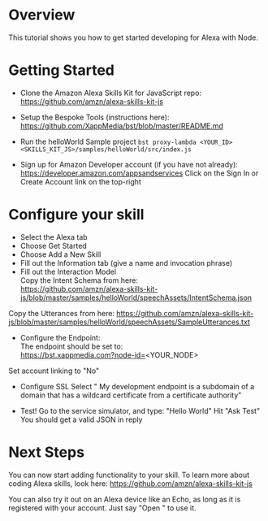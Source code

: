 # Overview
This tutorial shows you how to get started developing for Alexa with Node.  

# Getting Started
- Clone the Amazon Alexa Skills Kit for JavaScript repo:  
https://github.com/amzn/alexa-skills-kit-js

- Setup the Bespoke Tools (instructions here):  
https://github.com/XappMedia/bst/blob/master/README.md

- Run the helloWorld Sample project
`bst proxy-lambda <YOUR_ID> <SKILLS_KIT_JS>/samples/helloWorld/src/index.js`

- Sign up for Amazon Developer account (if you have not already):
https://developer.amazon.com/appsandservices
Click on the Sign In or Create Account link on the top-right

# Configure your skill
- Select the Alexa tab 
- Choose Get Started 
- Choose Add a New Skill
- Fill out the Information tab (give a name and invocation phrase)
- Fill out the Interaction Model  
Copy the Intent Schema from here:  
https://github.com/amzn/alexa-skills-kit-js/blob/master/samples/helloWorld/speechAssets/IntentSchema.json

Copy the Utterances from here:
https://github.com/amzn/alexa-skills-kit-js/blob/master/samples/helloWorld/speechAssets/SampleUtterances.txt

- Configure the Endpoint:  
The endpoint should be set to:  
https://bst.xappmedia.com?node-id=<YOUR_NODE>

Set account linking to "No"

- Configure SSL
Select " My development endpoint is a subdomain of a domain that has a wildcard certificate from a certificate authority"

- Test!
Go to the service simulator, and type: "Hello World"
Hit "Ask Test"
You should get a valid JSON in reply

# Next Steps
You can now start adding functionality to your skill. To learn more about coding Alexa skills, look here:
https://github.com/amzn/alexa-skills-kit-js

You can also try it out on an Alexa device like an Echo, as long as it is registered with your account.
Just say "Open <Invocation Name>" to use it.

